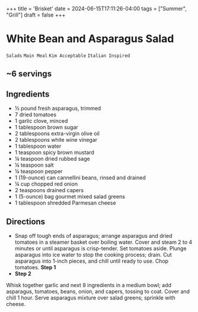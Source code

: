 +++
title = 'Brisket'
date = 2024-06-15T17:11:26-04:00
tags = ["Summer", "Grill"]
draft = false
+++
# White Bean and Asparagus Salad

`Salads` `Main Meal` `Kim Acceptable` `Italian Inspired`

## ~6 servings

## **Ingredients**

- ½ pound fresh asparagus, trimmed 
- 7 dried tomatoes 
- 1 garlic clove, minced 
- 1 tablespoon brown sugar 
- 2 tablespoons extra-virgin olive oil 
- 2 tablespoons white wine vinegar 
- 1 tablespoon water 
- 1 teaspoon spicy brown mustard 
- ¼ teaspoon dried rubbed sage 
- ¼ teaspoon salt 
- ¼ teaspoon pepper 
- 1 (19-ounce) can cannellini beans, rinsed and drained 
- ¼ cup chopped red onion 
- 2 teaspoons drained capers 
- 1 (5-ounce) bag gourmet mixed salad greens 
- 1 tablespoon shredded Parmesan cheese

## **Directions**

- Snap off tough ends of asparagus; arrange asparagus and dried tomatoes in a steamer basket over boiling water. Cover and steam 2 to 4 minutes or until asparagus is crisp-tender. Set tomatoes aside. Plunge asparagus into ice water to stop the cooking process; drain. Cut asparagus into 1-inch pieces, and chill until ready to use. Chop tomatoes.
    **Step 1**
- **Step 2**

Whisk together garlic and next 8 ingredients in a medium bowl; add asparagus, tomatoes, beans, onion, and capers, tossing to coat. Cover and chill 1 hour. Serve asparagus mixture over salad greens; sprinkle with cheese.
